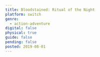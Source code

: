 ```yaml
---
title: Bloodstained: Ritual of the Night
platform: switch
genre:
  - action-adventure
digital: false
physical: true
guide: false
pending: false
posted: 2019-08-01
---
```

